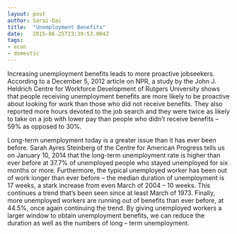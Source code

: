 ```yaml
---
layout: post 
author: Sarai-Dai 
title:  "Unemployment Benefits" 
date:   2015-06-25T23:39:53.004Z 
tags: 
- econ
- domestic
---
```


Increasing unemployment benefits leads to more proactive jobseekers. According to a December 5, 2012 article on NPR, a study by the John J. Heldrich Centre for Workforce Development of Rutgers University shows that people receiving unemployment benefits are more likely to be proactive about looking for work than those who did not receive benefits. They also reported more hours devoted to the job search and they were twice as likely to take on a job with lower pay than people who didn’t receive benefits – 59% as opposed to 30%. 

Long-term unemployment today is a greater issue than it has ever been before. Sarah Ayres Steinberg of the Centre for American Progress tells us on January 10, 2014 that the long-term unemployment rate is higher than ever before at 37.7% of unemployed people who stayed unemployed for six months or more. Furthermore, the typical unemployed worker has been out of work longer than ever before – the median duration of unemployment is 17 weeks, a stark increase from even March of 2004 – 10 weeks. This continues a trend that’s been seen since at least March of 1973. Finally, more unemployed workers are running out of benefits than ever before, at 44.5%, once again continuing the trend. By giving unemployed workers a larger window to obtain unemployment benefits, we can reduce the duration as well as the numbers of long – term unemployment.